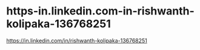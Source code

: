 # https-in.linkedin.com-in-rishwanth-kolipaka-136768251
https://in.linkedin.com/in/rishwanth-kolipaka-136768251
